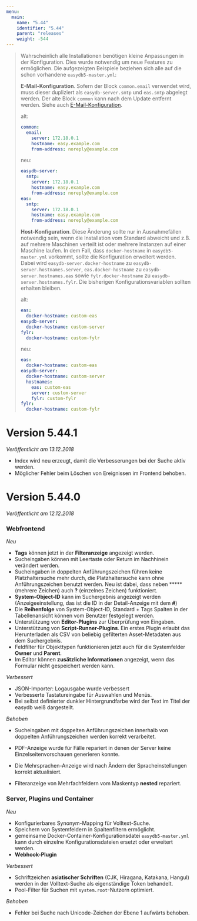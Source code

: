 ```yaml
---
menu:
  main:
    name: "5.44"
    identifier: "5.44"
    parent: "releases"
    weight: -544
---
```


> Wahrscheinlich alle Installationen benötigen kleine Anpassungen in der Konfiguration. Dies wurde notwendig um neue Features zu ermöglichen. Die aufgezeigten Beispiele beziehen sich alle auf die schon vorhandene `easydb5-master.yml`:
>
> **E-Mail-Konfiguration**. Sofern der Block `common.email` verwendet wird, muss dieser dupliziert als `easydb-server.smtp` und `eas.smtp` abgelegt werden. Der alte Block `common` kann nach dem Update entfernt werden. Siehe auch [E-Mail-Konfiguration](/en/sysadmin/konfiguration/recipes/email).
>
> alt:
>
> ````yaml
> common:
>   email:
>     server: 172.18.0.1
>     hostname: easy.example.com
>     from-address: noreply@example.com
> ````
>
> neu:
>
> ````yaml
> easydb-server:
>   smtp:
>     server: 172.18.0.1
>     hostname: easy.example.com
>     from-address: noreply@example.com
> eas:
>   smtp:
>     server: 172.18.0.1
>     hostname: easy.example.com
>     from-address: noreply@example.com
> ````
>
> **Host-Konfiguration**. Diese Änderung sollte nur in Ausnahmefällen notwendig sein, wenn die Installation vom Standard abweicht und z.B. auf mehrere Maschinen verteilt ist oder mehrere Instanzen auf einer Maschine laufen. In dem Fall, dass `docker-hostname` in `easydb5-master.yml` vorkommt, sollte die Konfiguration erweitert werden. Dabei wird `easydb-server.docker-hostname` zu `easydb-server.hostnames.server`, `eas.docker-hostname` zu `easydb-server.hostnames.eas` sowie `fylr.docker-hostname` zu `easydb-server.hostnames.fylr`. Die bisherigen Konfigurationsvariablen sollten erhalten bleiben.
>
> alt:
>
> ````yaml
> eas:
>   docker-hostname: custom-eas
> easydb-server:
>   docker-hostname: custom-server
> fylr:
>   docker-hostname: custom-fylr
> ````
> neu:
>
> ````yaml
> eas:
>   docker-hostname: custom-eas
> easydb-server:
>   docker-hostname: custom-server
>   hostnames:
>     eas: custom-eas
>     server: custom-server
>     fylr: custom-fylr
> fylr:
>   docker-hostname: custom-fylr
> ````

# Version 5.44.1

*Veröffentlicht am 13.12.2018*

* Index wird neu erzeugt, damit die Verbesserungen bei der Suche aktiv werden.
* Möglicher Fehler beim Löschen von Ereignissen im Frontend behoben.

# Version 5.44.0

*Veröffentlicht am 12.12.2018*

### Webfrontend

*Neu*

* **Tags** können jetzt in der **Filteranzeige** angezeigt werden.
* Sucheingaben können mit Leertaste oder Return im Nachhinein verändert werden.
* Sucheingaben in doppelten Anführungszeichen führen keine Platzhaltersuche mehr durch, die Platzhaltersuche kann ohne Anführungszeichen benutzt werden. Neu ist dabei, dass neben ***** (mehrere Zeichen) auch **?** (einzelnes Zeichen) funktioniert.
* **System-Object-ID** kann im Suchergebnis angezeigt werden (Anzeigeeinstellung, das ist die ID in der Detail-Anzeige mit dem **#**)
* Die **Reihenfolge** von System-Object-ID, Standard + Tags Spalten in der Tabellenansicht können vom Benutzer festgelegt werden.
* Unterstützung von **Editor-Plugins** zur Überprüfung von Eingaben.
* Unterstützung von **Script-Runner-Plugins**. Ein erstes Plugin erlaubt das Herunterladen als CSV von beliebig gefilterten Asset-Metadaten aus dem Suchergebnis.
* Feldfilter für Objekttypen funktionieren jetzt auch für die Systemfelder **Owner** und **Parent**.
* Im Editor können **zusätzliche Informationen** angezeigt, wenn das Formular nicht gespeichert werden kann.

*Verbessert*

* JSON-Importer: Logausgabe wurde verbessert
* Verbesserte Tastatureingabe für Auswahlen und Menüs.
* Bei selbst definierter dunkler Hintergrundfarbe wird der Text im Titel der easydb weiß dargestellt.

*Behoben*

* Sucheingaben mit doppelten Anführungszeichen innerhalb von doppelten Anführungszeichen werden korrekt verarbeitet.

* PDF-Anzeige wurde für Fälle repariert in denen der Server keine Einzelseitenvorschauen generieren konnte.
* Die Mehrsprachen-Anzeige wird nach Ändern der Spracheinstellungen korrekt aktualisiert.
* Filteranzeige von Mehrfachfeldern vom Maskentyp **nested** repariert.

### Server, Plugins und Container

*Neu*

* Konfigurierbares Synonym-Mapping für Volltext-Suche.
* Speichern von Systemfeldern in Spaltenfiltern ermöglicht.
* gemeinsame Docker-Container-Konfigurationsdatei `easydb5-master.yml` kann durch einzelne Konfigurationsdateien ersetzt oder erweitert werden.
* **Webhook-Plugin**

*Verbessert*

* Schriftzeichen **asiatischer Schriften** (CJK, Hiragana, Katakana, Hangul) werden in der Volltext-Suche als eigenständige Token behandelt.
* Pool-Filter für Suchen mit `system.root`-Nutzern optimiert.

*Behoben*

* Fehler bei Suche nach Unicode-Zeichen der Ebene 1 aufwärts behoben.

